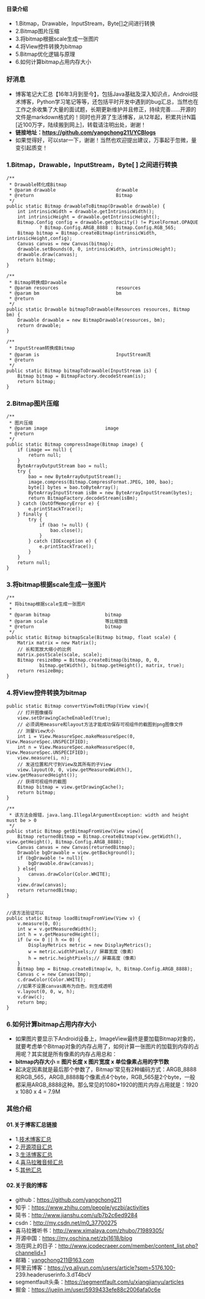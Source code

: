 #### 目录介绍
- 1.Bitmap，Drawable，InputStream，Byte[]之间进行转换
- 2.Bitmap图片压缩
- 3.将bitmap根据scale生成一张图片
- 4.将View控件转换为bitmap
- 5.Bitmap优化逻辑与原理
- 6.如何计算bitmap占用内存大小



### 好消息
- 博客笔记大汇总【16年3月到至今】，包括Java基础及深入知识点，Android技术博客，Python学习笔记等等，还包括平时开发中遇到的bug汇总，当然也在工作之余收集了大量的面试题，长期更新维护并且修正，持续完善……开源的文件是markdown格式的！同时也开源了生活博客，从12年起，积累共计N篇[近100万字，陆续搬到网上]，转载请注明出处，谢谢！
- **链接地址：https://github.com/yangchong211/YCBlogs**
- 如果觉得好，可以star一下，谢谢！当然也欢迎提出建议，万事起于忽微，量变引起质变！




### 1.Bitmap，Drawable，InputStream，Byte[ ] 之间进行转换

```
/**
 * Drawable转化成Bitmap
 * @param drawable                      drawable
 * @return                              Bitmap
 */
public static Bitmap drawableToBitmap(Drawable drawable) {
    int intrinsicWidth = drawable.getIntrinsicWidth();
    int intrinsicHeight = drawable.getIntrinsicHeight();
    Bitmap.Config config = drawable.getOpacity() != PixelFormat.OPAQUE
            ? Bitmap.Config.ARGB_8888 : Bitmap.Config.RGB_565;
    Bitmap bitmap = Bitmap.createBitmap(intrinsicWidth, intrinsicHeight,config);
    Canvas canvas = new Canvas(bitmap);
    drawable.setBounds(0, 0, intrinsicWidth, intrinsicHeight);
    drawable.draw(canvas);
    return bitmap;
}

/**
 * Bitmap转换成Drawable
 * @param resources                     resources
 * @param bm                            bm
 * @return
 */
public static Drawable bitmapToDrawable(Resources resources, Bitmap bm) {
    Drawable drawable = new BitmapDrawable(resources, bm);
    return drawable;
}

/**
 * InputStream转换成Bitmap
 * @param is                            InputStream流
 * @return
 */
public static Bitmap bitmapToDrawable(InputStream is) {
    Bitmap bitmap = BitmapFactory.decodeStream(is);
    return bitmap;
}
```


### 2.Bitmap图片压缩


```
/**
 * 图片压缩
 * @param image                     image
 * @return
 */
public static Bitmap compressImage(Bitmap image) {
    if (image == null) {
        return null;
    }
    ByteArrayOutputStream bao = null;
    try {
        bao = new ByteArrayOutputStream();
        image.compress(Bitmap.CompressFormat.JPEG, 100, bao);
        byte[] bytes = bao.toByteArray();
        ByteArrayInputStream isBm = new ByteArrayInputStream(bytes);
        return BitmapFactory.decodeStream(isBm);
    } catch (OutOfMemoryError e) {
        e.printStackTrace();
    } finally {
        try {
            if (bao != null) {
                bao.close();
            }
        } catch (IOException e) {
            e.printStackTrace();
        }
    }
    return null;
}
```


### 3.将bitmap根据scale生成一张图片

```
/**
 * 将bitmap根据scale生成一张图片
 *
 * @param bitmap                    bitmap
 * @param scale                     等比缩放值
 * @return                          bitmap    
 */
public static Bitmap bitmapScale(Bitmap bitmap, float scale) {
    Matrix matrix = new Matrix();
    // 长和宽放大缩小的比例
    matrix.postScale(scale, scale);
    Bitmap resizeBmp = Bitmap.createBitmap(bitmap, 0, 0,
            bitmap.getWidth(), bitmap.getHeight(), matrix, true);
    return resizeBmp;
}
```


### 4.将View控件转换为bitmap

```
public static Bitmap convertViewToBitMap(View view){
    // 打开图像缓存
    view.setDrawingCacheEnabled(true);
    // 必须调用measure和layout方法才能成功保存可视组件的截图到png图像文件
    // 测量View大小
    int i = View.MeasureSpec.makeMeasureSpec(0, View.MeasureSpec.UNSPECIFIED);
    int n = View.MeasureSpec.makeMeasureSpec(0, View.MeasureSpec.UNSPECIFIED);
    view.measure(i, n);
    // 发送位置和尺寸到View及其所有的子View
    view.layout(0, 0, view.getMeasuredWidth(), view.getMeasuredHeight());
    // 获得可视组件的截图
    Bitmap bitmap = view.getDrawingCache();
    return bitmap;
}

/**
 * 该方法会报错，java.lang.IllegalArgumentException: width and height must be > 0
 */
public static Bitmap getBitmapFromView(View view){
    Bitmap returnedBitmap = Bitmap.createBitmap(view.getWidth(), view.getHeight(), Bitmap.Config.ARGB_8888);
    Canvas canvas = new Canvas(returnedBitmap);
    Drawable bgDrawable = view.getBackground();
    if (bgDrawable != null){
        bgDrawable.draw(canvas);
    } else{
        canvas.drawColor(Color.WHITE);
    }
    view.draw(canvas);
    return returnedBitmap;
}


//该方法验证可以
public static Bitmap loadBitmapFromView(View v) {
    v.measure(0, 0);
    int w = v.getMeasuredWidth();
    int h = v.getMeasuredHeight();
    if (w <= 0 || h <= 0) {
        DisplayMetrics metric = new DisplayMetrics();
        w = metric.widthPixels;// 屏幕宽度（像素）
        h = metric.heightPixels;// 屏幕高度（像素）
    }
    Bitmap bmp = Bitmap.createBitmap(w, h, Bitmap.Config.ARGB_8888);
    Canvas c = new Canvas(bmp);
    c.drawColor(Color.WHITE);
    //如果不设置canvas画布为白色，则生成透明
    v.layout(0, 0, w, h);
    v.draw(c);
    return bmp;
}
```



### 6.如何计算bitmap占用内存大小
- 如果图片要显示下Android设备上，ImageView最终是要加载Bitmap对象的，就要考虑单个Bitmap对象的内存占用了，如何计算一张图片的加载到内存的占用呢？其实就是所有像素的内存占用总和：
- **bitmap内存大小 = 图片长度 x 图片宽度 x 单位像素占用的字节数**
- 起决定因素就是最后那个参数了，Bitmap'常见有2种编码方式：ARGB_8888和RGB_565，ARGB_8888每个像素点4个byte，RGB_565是2个byte，一般都采用ARGB_8888这种。那么常见的1080*1920的图片内存占用就是：1920 x 1080 x 4 = 7.9M






### 其他介绍
#### 01.关于博客汇总链接
- 1.[技术博客汇总](https://www.jianshu.com/p/614cb839182c)
- 2.[开源项目汇总](https://blog.csdn.net/m0_37700275/article/details/80863574)
- 3.[生活博客汇总](https://blog.csdn.net/m0_37700275/article/details/79832978)
- 4.[喜马拉雅音频汇总](https://www.jianshu.com/p/f665de16d1eb)
- 5.[其他汇总](https://www.jianshu.com/p/53017c3fc75d)



#### 02.关于我的博客
- github：https://github.com/yangchong211
- 知乎：https://www.zhihu.com/people/yczbj/activities
- 简书：http://www.jianshu.com/u/b7b2c6ed9284
- csdn：http://my.csdn.net/m0_37700275
- 喜马拉雅听书：http://www.ximalaya.com/zhubo/71989305/
- 开源中国：https://my.oschina.net/zbj1618/blog
- 泡在网上的日子：http://www.jcodecraeer.com/member/content_list.php?channelid=1
- 邮箱：yangchong211@163.com
- 阿里云博客：https://yq.aliyun.com/users/article?spm=5176.100- 239.headeruserinfo.3.dT4bcV
- segmentfault头条：https://segmentfault.com/u/xiangjianyu/articles
- 掘金：https://juejin.im/user/5939433efe88c2006afa0c6e


